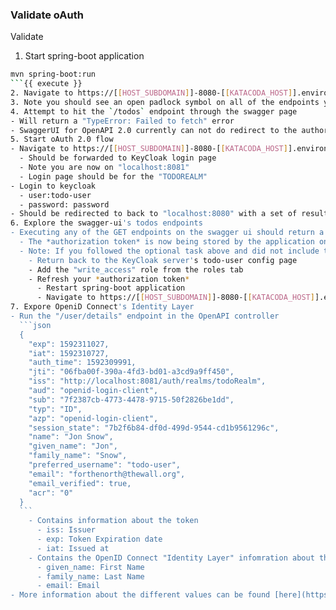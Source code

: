 ### Validate oAuth 

Validate 

1. Start spring-boot application

  ```sh
  mvn spring-boot:run
  ```{{ execute }}
2. Navigate to https://[[HOST_SUBDOMAIN]]-8080-[[KATACODA_HOST]].environments.katacoda.com/swagger-ui.html
3. Note you should see an open padlock symbol on all of the endpoints you have secured
4. Attempt to hit the `/todos` endpoint through the swagger page
  - Will return a "TypeError: Failed to fetch" error
  - SwaggerUI for OpenAPI 2.0 currently can not do redirect to the authorization page directly through the UI.
5. Start oAuth 2.0 flow
  - Navigate to https://[[HOST_SUBDOMAIN]]-8080-[[KATACODA_HOST]].environments.katacoda.com/v1/todos in a new window 
    - Should be forwarded to KeyCloak login page
    - Note you are now on "localhost:8081"
    - Login page should be for the "TODOREALM"
  - Login to keycloak
    - user:todo-user
    - password: password  
  - Should be redirected to back to "localhost:8080" with a set of results
6. Explore the swagger-ui's todos endpoints
  - Executing any of the GET endpoints on the swagger ui should return a 200
    - The *authorization token* is now being stored by the application on the backend.
    - Note: If you followed the optional task above and did not include the "write_access" then all non-GET methods will return a 403
      - Return back to the KeyCloak server's todo-user config page
      - Add the "write_access" role from the roles tab
      - Refresh your *authorization token*
        - Restart spring-boot application
        - Navigate to https://[[HOST_SUBDOMAIN]]-8080-[[KATACODA_HOST]].environments.katacoda.com/v1/todos in a new browser window
7. Expore OpeniD Connect's Identity Layer
  - Run the "/user/details" endpoint in the OpenAPI controller
    ```json
    {
      "exp": 1592311027,
      "iat": 1592310727,
      "auth_time": 1592309991,
      "jti": "06fba00f-390a-4fd3-bd01-a3cd9a9ff450",
      "iss": "http://localhost:8081/auth/realms/todoRealm",
      "aud": "openid-login-client",
      "sub": "7f2387cb-4773-4478-9715-50f2826be1dd",
      "typ": "ID",
      "azp": "openid-login-client",
      "session_state": "7b2f6b84-df0d-499d-9544-cd1b9561296c",
      "name": "Jon Snow",
      "given_name": "Jon",
      "family_name": "Snow",
      "preferred_username": "todo-user",
      "email": "forthenorth@thewall.org",
      "email_verified": true,
      "acr": "0"
    }
    ```
      - Contains information about the token
        - iss: Issuer
        - exp: Token Expiration date
        - iat: Issued at
      - Contains the OpenID Connect "Identity Layer" infomration about the user 
        - given_name: First Name
        - family_name: Last Name
        - email: Email
  - More information about the different values can be found [here](https://www.iana.org/assignments/jwt/jwt.xhtml)

